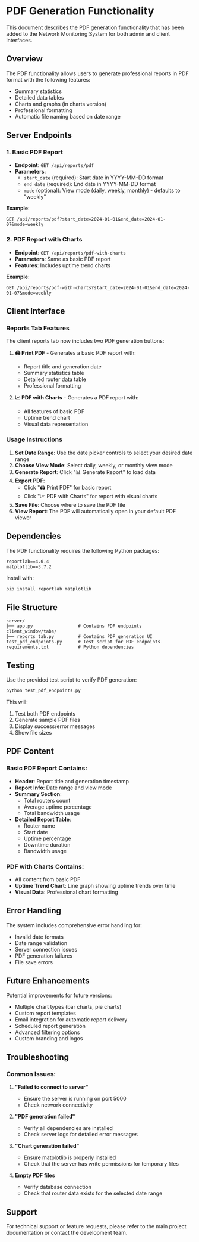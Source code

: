 # PDF Generation Functionality

This document describes the PDF generation functionality that has been added to the Network Monitoring System for both admin and client interfaces.

## Overview

The PDF functionality allows users to generate professional reports in PDF format with the following features:
- Summary statistics
- Detailed data tables
- Charts and graphs (in charts version)
- Professional formatting
- Automatic file naming based on date range

## Server Endpoints

### 1. Basic PDF Report
- **Endpoint**: `GET /api/reports/pdf`
- **Parameters**:
  - `start_date` (required): Start date in YYYY-MM-DD format
  - `end_date` (required): End date in YYYY-MM-DD format
  - `mode` (optional): View mode (daily, weekly, monthly) - defaults to "weekly"

**Example**:
```
GET /api/reports/pdf?start_date=2024-01-01&end_date=2024-01-07&mode=weekly
```

### 2. PDF Report with Charts
- **Endpoint**: `GET /api/reports/pdf-with-charts`
- **Parameters**: Same as basic PDF report
- **Features**: Includes uptime trend charts

**Example**:
```
GET /api/reports/pdf-with-charts?start_date=2024-01-01&end_date=2024-01-07&mode=weekly
```

## Client Interface

### Reports Tab Features

The client reports tab now includes two PDF generation buttons:

1. **🖨️ Print PDF** - Generates a basic PDF report with:
   - Report title and generation date
   - Summary statistics table
   - Detailed router data table
   - Professional formatting

2. **📈 PDF with Charts** - Generates a PDF report with:
   - All features of basic PDF
   - Uptime trend chart
   - Visual data representation

### Usage Instructions

1. **Set Date Range**: Use the date picker controls to select your desired date range
2. **Choose View Mode**: Select daily, weekly, or monthly view mode
3. **Generate Report**: Click "📊 Generate Report" to load data
4. **Export PDF**: 
   - Click "🖨️ Print PDF" for basic report
   - Click "📈 PDF with Charts" for report with visual charts
5. **Save File**: Choose where to save the PDF file
6. **View Report**: The PDF will automatically open in your default PDF viewer

## Dependencies

The PDF functionality requires the following Python packages:

```
reportlab==4.0.4
matplotlib==3.7.2
```

Install with:
```bash
pip install reportlab matplotlib
```

## File Structure

```
server/
├── app.py                 # Contains PDF endpoints
client_window/tabs/
├── reports_tab.py         # Contains PDF generation UI
test_pdf_endpoints.py      # Test script for PDF endpoints
requirements.txt           # Python dependencies
```

## Testing

Use the provided test script to verify PDF generation:

```bash
python test_pdf_endpoints.py
```

This will:
1. Test both PDF endpoints
2. Generate sample PDF files
3. Display success/error messages
4. Show file sizes

## PDF Content

### Basic PDF Report Contains:
- **Header**: Report title and generation timestamp
- **Report Info**: Date range and view mode
- **Summary Section**: 
  - Total routers count
  - Average uptime percentage
  - Total bandwidth usage
- **Detailed Report Table**:
  - Router name
  - Start date
  - Uptime percentage
  - Downtime duration
  - Bandwidth usage

### PDF with Charts Contains:
- All content from basic PDF
- **Uptime Trend Chart**: Line graph showing uptime trends over time
- **Visual Data**: Professional chart formatting

## Error Handling

The system includes comprehensive error handling for:
- Invalid date formats
- Date range validation
- Server connection issues
- PDF generation failures
- File save errors

## Future Enhancements

Potential improvements for future versions:
- Multiple chart types (bar charts, pie charts)
- Custom report templates
- Email integration for automatic report delivery
- Scheduled report generation
- Advanced filtering options
- Custom branding and logos

## Troubleshooting

### Common Issues:

1. **"Failed to connect to server"**
   - Ensure the server is running on port 5000
   - Check network connectivity

2. **"PDF generation failed"**
   - Verify all dependencies are installed
   - Check server logs for detailed error messages

3. **"Chart generation failed"**
   - Ensure matplotlib is properly installed
   - Check that the server has write permissions for temporary files

4. **Empty PDF files**
   - Verify database connection
   - Check that router data exists for the selected date range

## Support

For technical support or feature requests, please refer to the main project documentation or contact the development team.

